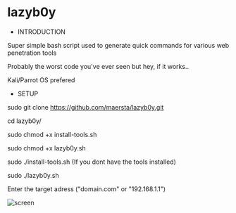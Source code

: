 # lazyb0y


- INTRODUCTION


Super simple bash script used to generate quick commands for various web penetration tools

Probably the worst code you've ever seen but hey, if it works.. 

Kali/Parrot OS prefered



- SETUP


sudo git clone https://github.com/maersta/lazyb0y.git

cd lazyb0y/

sudo chmod +x install-tools.sh

sudo chmod +x lazyb0y.sh

sudo ./install-tools.sh (If you dont have the tools installed)

sudo ./lazyb0y.sh

Enter the target adress ("domain.com" or "192.168.1.1")



![screen](https://user-images.githubusercontent.com/40675809/179372229-4919d976-f4a0-48ad-900b-bc08ba07398d.png)
